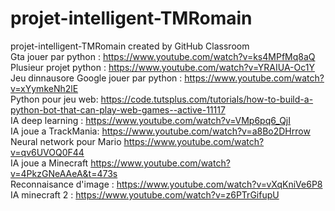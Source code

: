 # projet-intelligent-TMRomain
projet-intelligent-TMRomain created by GitHub Classroom </br>
Gta jouer par python : https://www.youtube.com/watch?v=ks4MPfMq8aQ </br>
Plusieur projet python : https://www.youtube.com/watch?v=YRAIUA-Oc1Y </br>
Jeu dinnausore Google jouer par python : https://www.youtube.com/watch?v=xYymkeNh2lE </br>
Python pour jeu web: https://code.tutsplus.com/tutorials/how-to-build-a-python-bot-that-can-play-web-games--active-11117 </br>
IA deep learning : https://www.youtube.com/watch?v=VMp6pq6_QjI </br>
IA joue a TrackMania: https://www.youtube.com/watch?v=a8Bo2DHrrow </br>
Neural network pour Mario https://www.youtube.com/watch?v=qv6UVOQ0F44 </br>
IA joue a Minecraft https://www.youtube.com/watch?v=4PkzGNeAAeA&t=473s </br>
Reconnaisance d'image : https://www.youtube.com/watch?v=vXqKniVe6P8 </br>
IA minecraft 2 : https://www.youtube.com/watch?v=z6PTrGifupU </br>
